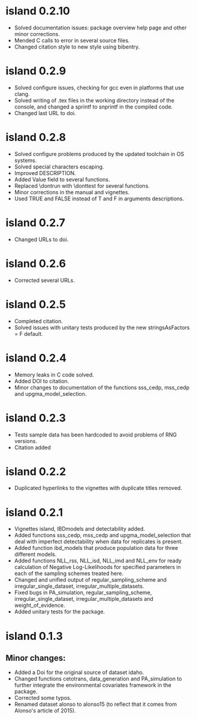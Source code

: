 # island 0.2.10
* Solved documentation issues: package overview help page and other minor corrections. 
* Mended C calls to error in several source files.
* Changed citation style to new style using bibentry. 

# island 0.2.9
* Solved configure issues, checking for gcc even in platforms that use clang.
* Solved writing of .tex files in the working directory instead of the console, and changed a sprintf to snprintf in the compiled code.
* Changed last URL to doi.

# island 0.2.8
* Solved configure problems produced by the updated toolchain in OS systems.
* Solved special characters escaping.
* Improved DESCRIPTION. 
* Added Value field to several functions. 
* Replaced \dontrun with \donttest for several functions.
* Minor corrections in the manual and vignettes.
* Used TRUE and FALSE instead of T and F in arguments descriptions.

# island 0.2.7
* Changed URLs to doi.

# island 0.2.6
* Corrected several URLs.

# island 0.2.5
* Completed citation.
* Solved issues with unitary tests produced by the new stringsAsFactors = F default. 

# island 0.2.4
* Memory leaks in C code solved.
* Added DOI to citation.
* Minor changes to documentation of the functions sss_cedp, mss_cedp and upgma_model_selection.

# island 0.2.3

* Tests sample data has been hardcoded to avoid problems of RNG versions.
* Citation added

# island 0.2.2

* Duplicated hyperlinks to the vignettes with duplicate titles removed.

# island 0.2.1

* Vignettes island, IBDmodels and detectability added.
* Added functions sss_cedp, mss_cedp and upgma_model_selection that deal with imperfect detectability when data for replicates is present. 
* Added function ibd_models that produce population data for three different models.
* Added functions NLL_rss, NLL_isd, NLL_imd and NLL_env for ready calculation of Negative Log-Likelihoods for specified parameters in each of the sampling schemes treated here.
* Changed and unified output of regular_sampling_scheme and irregular_single_dataset, irregular_multiple_datasets.
* Fixed bugs in PA_simulation, regular_sampling_scheme, irregular_single_dataset, irregular_multiple_datasets and weight_of_evidence.
* Added unitary tests for the package.

# island 0.1.3

## Minor changes:
* Added a Doi for the original source of dataset idaho.
* Changed functions cetotrans, data_generation and PA_simulation to further integrate the environmental covariates framework in the package.
* Corrected some typos.
* Renamed dataset alonso to alonso15 (to reflect that it comes from Alonso's article of 2015).
